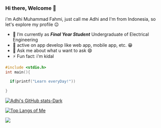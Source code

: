 ### Hi there, Welcome 👋

i'm Adhi Muhammad Fahmi, just call me Adhi and I'm from Indonesia, so let's explore my profile 😉

- 🔭 I’m currently as **_Final Year Student_** Undergraduate of Electrical Engineering
- 🌱 active on app develop like web app, mobile app, etc. 😁
- 💬 Ask me about what u want to ask 😄
- ⚡ Fun fact: i'm kidal

```c
#include <stdio.h>
int main(){

  if(printf("Learn everyDay!"))
  
}
```
[![Adhi's GitHub stats-Dark](https://github-readme-stats.vercel.app/api?username=adhiiimf&show_icons=true&theme=dark#gh-dark-mode-only)](https://github.com/adhiiimf)

[![Top Langs of Me](https://github-readme-stats.vercel.app/api/top-langs/?username=adhiiimf&layout=compact)](https://github.com/adhiiimf)

[![](https://komarev.com/ghpvc/?username=adhiiimf)](https://github.com/adhiiimf)
